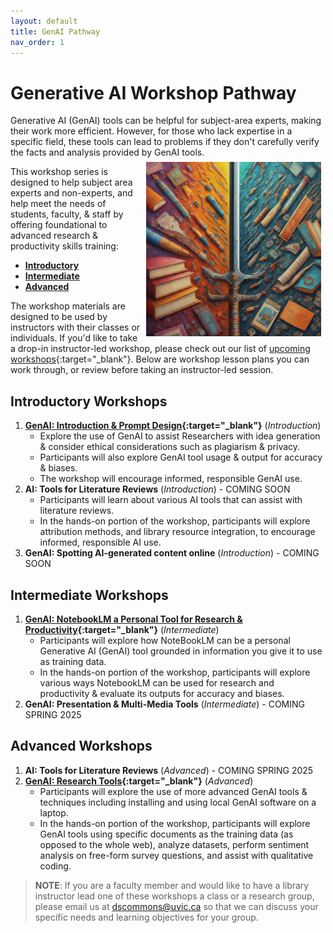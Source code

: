 ```yaml
---
layout: default
title: GenAI Pathway 
nav_order: 1
---
```


# Generative AI Workshop Pathway
Generative AI (GenAI) tools can be helpful for subject-area experts, making their work more efficient. However, for those who lack expertise in a specific field, these tools can lead to problems if they don't carefully verify the facts and analysis provided by GenAI tools.
<img src="images/ai-double-edge-sword.png" style="float:right;width:280px;padding:7px;" alt="Double edge sword">

This workshop series is designed to help subject area experts and non-experts, and help meet the needs of students, faculty, & staff by offering foundational to advanced research & productivity skills training:
   - **[Introductory](#introductory-workshops)**
   - **[Intermediate](#intermediate-workshops)** 
   - **[Advanced](#advanced-workshops)**

The workshop materials are designed to be used by instructors with their classes or individuals. If you'd like to take a drop-in instructor-led workshop, please check out our list of <a href="https://lib.uvic.ca/curric">upcoming workshops</a>{:target="_blank"}. Below are workshop lesson plans you can work through, or review before taking an instructor-led session.

## Introductory Workshops
1. **[GenAI: Introduction & Prompt Design](https://lib.uvic.ca/gen-ai){:target="_blank"}** (_Introduction_)
   - Explore the use of GenAI to assist Researchers with idea generation & consider ethical considerations such as plagiarism & privacy.
   - Participants will also explore GenAI tool usage & output for accuracy & biases.
   - The workshop will encourage informed, responsible GenAI use.
2. **AI: Tools for Literature Reviews** (_Introduction_) - COMING SOON
   - Participants will learn about various AI tools that can assist with literature reviews.
   - In the hands-on portion of the workshop, participants will explore attribution methods, and library resource integration, to encourage informed, responsible AI use.
3. **GenAI: Spotting AI-generated content online** (_Introduction_) - COMING SOON
 
## Intermediate Workshops
1. **[GenAI: NotebookLM a Personal Tool for Research & Productivity](https://lib.uvic.ca/genai-notebooklm){:target="_blank"}** (_Intermediate_)
   - Participants will explore how NoteBookLM can be a personal Generative AI (GenAI) tool grounded in information you give it to use as training data.
   - In the hands-on portion of the workshop, participants will explore various ways NotebookLM can be used for research and productivity & evaluate its outputs for accuracy and biases. 
2. **GenAI: Presentation & Multi-Media Tools** (_Intermediate_) - COMING SPRING 2025
 
## Advanced Workshops
1. **AI: Tools for Literature Reviews** (_Advanced_) - COMING SPRING 2025
2. **[GenAI: Research Tools](https://lib.uvic.ca/genai-research-adv){:target="_blank"}** (_Advanced_)
   - Participants will explore the use of more advanced GenAI tools & techniques including installing and using local GenAI software on a laptop.
   - In the hands-on portion of the workshop, participants will explore GenAI tools using specific documents as the training data (as opposed to the whole web), analyze datasets, perform sentiment analysis on free-form survey questions, and assist with qualitative coding. 

> **NOTE**: If you are a faculty member and would like to have a library instructor lead one of these workshops a class or a research group, please email us at 
 <a href="mailto:dscommons@uvic.ca?Subject=GenAI Workshop Request">dscommons@uvic.ca</a> so that we can discuss your specific needs and learning objectives for your group.
